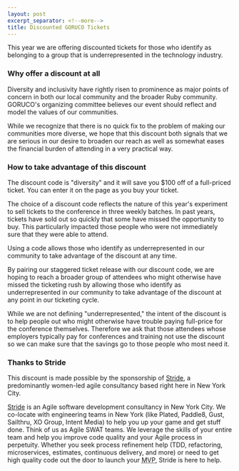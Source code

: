 ```yaml
---
layout: post
excerpt_separator: <!--more-->
title: Discounted GORUCO Tickets
---
```


<p>
  This year we are offering discounted tickets
  for those who identify as belonging to
  a group that is underrepresented in the technology industry.</p>

<h3>Why offer a discount at all</h3>

<p>
  Diversity and inclusivity have rightly risen to prominence
  as major points of concern in both our local community and
  the broader Ruby community.
  GORUCO's organizing committee believes our event
  should reflect and model the values of our communities.</p>

<!--more-->

<p>
  While we recognize that there is no quick fix to the problem
  of making our communities more diverse, we hope that this discount
  both signals that we are serious in our desire to broaden our reach
  as well as somewhat eases the financial burden of attending in a
  very practical way.</p>

<h3>How to take advantage of this discount</h3>

<p>
  The discount code is "diversity"
  and it will save you $100 off of a full-priced ticket.
  You can enter it on the page as you buy your ticket.</p>

<p>
  The choice of a discount code reflects the nature of this year's experiment
  to sell tickets to the conference in three weekly batches.
  In past years, tickets have sold out so quickly
  that some have missed the opportunity to buy.
  This particularly impacted those people
  who were not immediately sure that they were able to attend.</p>

<p>
  Using a code allows those who identify as underrepresented in our community
  to take advantage of the discount at any time.</p>

<p>
  By pairing our staggered ticket release with our discount code,
  we are hoping to reach a broader group of attendees
  who might otherwise have missed the ticketing rush
  by allowing those who identify as underrepresented in our community
  to take advantage of the discount at any point in our ticketing cycle.</p>

<p>
  While we are not defining "underrepresented," the intent of the discount is
  to help people out who might otherwise
  have trouble paying full-price for the conference themselves.
  Therefore we ask that those attendees whose employers typically pay
  for conferences and training not use the discount
  so we can make sure that the savings go to those people who most need it.</p>

<h3>Thanks to Stride</h3>

<p>
  This discount is made possible by the sponsorship of
  <a href="http://www.stridenyc.com/">Stride</a>,
  a predominantly women-led agile consultancy based right here in New York City.
</p>

<p>
  <a href="http://www.stridenyc.com/">Stride</a> is an
  Agile software development consultancy in New York City.
  We co-locate with engineering teams in New York (like Plated, Paddle8, Gust,
  Sailthru, XO Group, Intent Media) to help you up your game and get stuff done.
  Think of us as Agile SWAT teams. We leverage the skills of your entire team
  and help you improve code quality and your Agile process in perpetuity.
  Whether you seek process refinement help  (TDD, refactoring, microservices,
  estimates, continuous delivery, and more) or need to get high quality code
  out the door to launch your <abbr title="Minimal Viable Product">MVP</abbr>,
  Stride is here to help.
</p>
